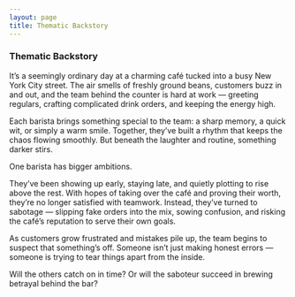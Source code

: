```yaml
---
layout: page
title: Thematic Backstory
---
```



### Thematic Backstory

It’s a seemingly ordinary day at a charming café tucked into a busy New York City street. The air smells of freshly ground beans, customers buzz in and out, and the team behind the counter is hard at work — greeting regulars, crafting complicated drink orders, and keeping the energy high.

Each barista brings something special to the team: a sharp memory, a quick wit, or simply a warm smile. Together, they’ve built a rhythm that keeps the chaos flowing smoothly. But beneath the laughter and routine, something darker stirs.

One barista has bigger ambitions.

They’ve been showing up early, staying late, and quietly plotting to rise above the rest. With hopes of taking over the café and proving their worth, they’re no longer satisfied with teamwork. Instead, they’ve turned to sabotage — slipping fake orders into the mix, sowing confusion, and risking the café’s reputation to serve their own goals.

As customers grow frustrated and mistakes pile up, the team begins to suspect that something’s off. Someone isn’t just making honest errors — someone is trying to tear things apart from the inside.

Will the others catch on in time? Or will the saboteur succeed in brewing betrayal behind the bar?
